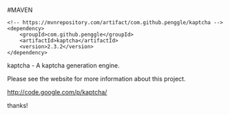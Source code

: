 #MAVEN
```maven
<!-- https://mvnrepository.com/artifact/com.github.penggle/kaptcha -->
<dependency>
    <groupId>com.github.penggle</groupId>
    <artifactId>kaptcha</artifactId>
    <version>2.3.2</version>
</dependency>
```


kaptcha - A kaptcha generation engine.

Please see the website for more information about this project.

http://code.google.com/p/kaptcha/

thanks!


